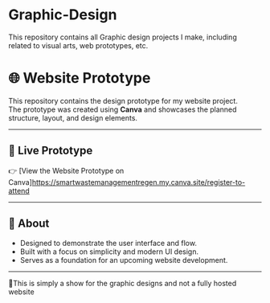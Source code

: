 # Graphic-Design
This repository contains all Graphic design projects I make, including related to visual arts, web prototypes, etc.
# 🌐 Website Prototype

This repository contains the design prototype for my website project.  
The prototype was created using **Canva** and showcases the planned structure, layout, and design elements.

---

## 🔗 Live Prototype
👉 [View the Website Prototype on Canva]https://smartwastemanagementregen.my.canva.site/register-to-attend

---

## 📖 About
- Designed to demonstrate the user interface and flow.  
- Built with a focus on simplicity and modern UI design.  
- Serves as a foundation for an upcoming website development.
---
🚧This is simply a show for the graphic designs and not a fully hosted website
